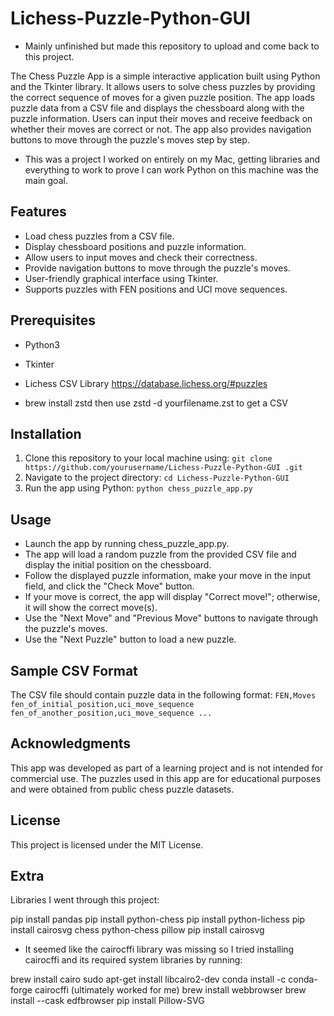 # Lichess-Puzzle-Python-GUI
* Mainly unfinished but made this repository to upload and come back to this project.

The Chess Puzzle App is a simple interactive application built using Python and the Tkinter library. It allows users to solve chess puzzles by providing the correct sequence of moves for a given puzzle position. The app loads puzzle data from a CSV file and displays the chessboard along with the puzzle information. Users can input their moves and receive feedback on whether their moves are correct or not. The app also provides navigation buttons to move through the puzzle's moves step by step.
- This was a project I worked on entirely on my Mac, getting libraries and everything to work to prove I can work Python on this machine was the main goal.

## Features
- Load chess puzzles from a CSV file.
- Display chessboard positions and puzzle information.
- Allow users to input moves and check their correctness.
- Provide navigation buttons to move through the puzzle's moves.
- User-friendly graphical interface using Tkinter.
- Supports puzzles with FEN positions and UCI move sequences.

## Prerequisites
- Python3
- Tkinter
- Lichess CSV Library https://database.lichess.org/#puzzles

- brew install zstd then use zstd -d yourfilename.zst to get a CSV

## Installation
1. Clone this repository to your local machine using: `git clone https://github.com/yourusername/Lichess-Puzzle-Python-GUI
.git`
2. Navigate to the project directory: `cd Lichess-Puzzle-Python-GUI`
3. Run the app using Python: `python chess_puzzle_app.py`

## Usage
- Launch the app by running chess_puzzle_app.py.
- The app will load a random puzzle from the provided CSV file and display the initial position on the chessboard.
- Follow the displayed puzzle information, make your move in the input field, and click the "Check Move" button.
- If your move is correct, the app will display "Correct move!"; otherwise, it will show the correct move(s).
- Use the "Next Move" and "Previous Move" buttons to navigate through the puzzle's moves.
- Use the "Next Puzzle" button to load a new puzzle.

## Sample CSV Format
The CSV file should contain puzzle data in the following format: 
`FEN,Moves
fen_of_initial_position,uci_move_sequence
fen_of_another_position,uci_move_sequence
...`

## Acknowledgments
This app was developed as part of a learning project and is not intended for commercial use.
The puzzles used in this app are for educational purposes and were obtained from public chess puzzle datasets.

## License
This project is licensed under the MIT License.

## Extra
Libraries I went through this project:

pip install pandas
pip install python-chess
pip install python-lichess
pip install cairosvg chess python-chess pillow
pip install cairosvg

- It seemed like the cairocffi library was missing so I tried installing cairocffi and its required system libraries by running:

brew install cairo
sudo apt-get install libcairo2-dev
conda install -c conda-forge cairocffi (ultimately worked for me)
brew install webbrowser
brew install --cask edfbrowser
pip install Pillow-SVG
